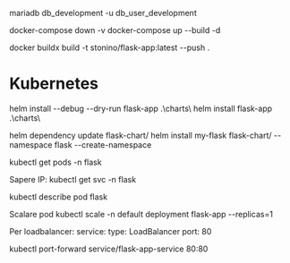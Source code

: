 mariadb db_development -u db_user_development


docker-compose down -v
docker-compose up --build -d

docker buildx build -t stonino/flask-app:latest --push .

# Kubernetes
helm install --debug --dry-run flask-app .\charts\ 
helm install flask-app .\charts\ 

helm dependency update flask-chart/
helm install my-flask flask-chart/ --namespace flask --create-namespace


kubectl get pods -n flask

Sapere IP:
kubectl get svc -n flask


kubectl describe pod flask

Scalare pod
kubectl scale -n default deployment flask-app --replicas=1


Per loadbalancer:
service:
  type: LoadBalancer
  port: 80

kubectl port-forward service/flask-app-service 80:80


